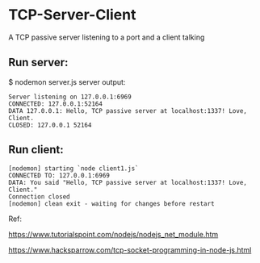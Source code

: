 # TCP-Server-Client
A TCP passive server listening to a port and a client talking

Run server:
------------

$ nodemon server.js
server output:
```
Server listening on 127.0.0.1:6969
CONNECTED: 127.0.0.1:52164
DATA 127.0.0.1: Hello, TCP passive server at localhost:1337! Love, Client.
CLOSED: 127.0.0.1 52164
```

Run client:
---------------
```
[nodemon] starting `node client1.js`
CONNECTED TO: 127.0.0.1:6969
DATA: You said "Hello, TCP passive server at localhost:1337! Love, Client."
Connection closed
[nodemon] clean exit - waiting for changes before restart
```
Ref: 

https://www.tutorialspoint.com/nodejs/nodejs_net_module.htm

https://www.hacksparrow.com/tcp-socket-programming-in-node-js.html
